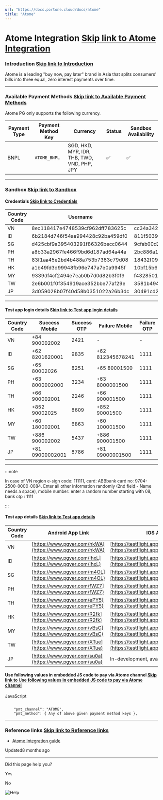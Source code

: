 ```yaml
---
url: "https://docs.portone.cloud/docs/atome"
title: "Atome"
---
```


# Atome Integration   [Skip link to Atome Integration](https://docs.portone.cloud/docs/atome\#atome-integration)

### Introduction   [Skip link to Introduction](https://docs.portone.cloud/docs/atome\#introduction)

Atome is a leading "buy now, pay later" brand in Asia that splits consumers' bills into three equal, zero interest payments over time.

* * *

### Available Payment Methods   [Skip link to Available Payment Methods](https://docs.portone.cloud/docs/atome\#available-payment-methods)

Atome PG only supports the following currency.

| Payment Type | Payment Method Key | Currency | Status | Sandbox Availability |
| --- | --- | --- | --- | --- |
| BNPL | `ATOME_BNPL` | SGD, HKD, MYR, IDR, THB, TWD, VND, PHP, JPY | ✅ | ✅ |

* * *

### Sandbox   [Skip link to Sandbox](https://docs.portone.cloud/docs/atome\#sandbox)

#### Credentials   [Skip link to Credentials](https://docs.portone.cloud/docs/atome\#credentials)

| **Country Code** | **Username** | **Password** |
| --- | --- | --- |
| VN | 8ec118417e4748539cf962dff783625c | cc34a3427e61471cb4ea89fd25b03005 |
| ID | 6b2184d746f54aa994428c92ba459df0 | 811f5039048046ae95c7417aa56073a0 |
| SG | d425cbf9a395403291f86326becc0644 | 9cfab00d2cdb449c9f3de5ba39829178 |
| PH | a8b33a2967fe466f9bd6d187ad64a44a | 2bc886a157d545adaeccee29a4a538ef |
| TH | 83f1aa45e2bd4b488a753b7363c79d08 | 18432f0929d6480eb99eef56e63d843c |
| HK | a1b49fd3d99948fb96e747a7e0a9945f | 10bf15b68760429fb35920389cbb2727 |
| MY | 9339df4cf2494e7eab0b7d0d82b3f0f9 | f43285015d5b40c9bac43fa475a830c3 |
| TW | 2e6b001f0f354919ace352bbe77af29e | 3581b494c95941909f780240ffdb153c |
| JP | 3d059028b07f40d58b0351022a26b3dc | 30491cd21077420193fb9ba4661e7641 |

* * *

#### Test app login details   [Skip link to Test app login details](https://docs.portone.cloud/docs/atome\#test-app-login-details)

| **Country Code** | **Success Mobile** | **Success OTP** | **Failure Mobile** | **Failure OTP** |
| --- | --- | --- | --- | --- |
| VN | +84 900002002 | 2421 | - | - |
| ID | +62 8201620001 | 9835 | +62 812345678241 | 1111 |
| SG | +65 80002026 | 8251 | +65 80001500 | 1111 |
| PH | +63 8000002000 | 3234 | +63 8000001500 | 1111 |
| TH | +66 900002001 | 2246 | +66 900001500 | 1111 |
| HK | +852 90002025 | 8609 | +852 90001500 | 1111 |
| MY | +60 180002001 | 6863 | +60 100001500 | 1111 |
| TW | +886 900002002 | 5437 | +886 900001500 | 1111 |
| JP | +81 09000002001 | 8786 | +81 09000001500 | 1111 |

* * *

:::note

In case of VN region e-sign code: 111111, card: ABBbank card no: 9704-2500-0000-0084. Enter all other information randomly (2nd field - Name needs a space), mobile number: enter a random number starting with 08, bank otp : 1111

:::

#### Test app details   [Skip link to Test app details](https://docs.portone.cloud/docs/atome\#test-app-details)

| **Country Code** | **Android App Link** | **IOS App Link** |
| --- | --- | --- |
| VN | [https://www.pgyer.com/hkWA](https://www.pgyer.com/hkWA) | [https://testflight.apple.com/join/VkeLLLEC](https://testflight.apple.com/join/VkeLLLEC) |
| ID | [https://www.pgyer.com/IhxL](https://www.pgyer.com/IhxL) | [https://testflight.apple.com/join/8F3hoqpj](https://testflight.apple.com/join/8F3hoqpj) |
| SG | [https://www.pgyer.com/m4OL](https://www.pgyer.com/m4OL) | [https://testflight.apple.com/join/sWZnRQxH](https://testflight.apple.com/join/sWZnRQxH) |
| PH | [https://www.pgyer.com/fWZ7](https://www.pgyer.com/fWZ7) | [https://testflight.apple.com/join/pitNHnF3](https://testflight.apple.com/join/pitNHnF3) |
| TH | [https://www.pgyer.com/ePY5](https://www.pgyer.com/ePY5) | [https://testflight.apple.com/join/ipKPABbx](https://testflight.apple.com/join/ipKPABbx) |
| HK | [https://www.pgyer.com/R2fk](https://www.pgyer.com/R2fk) | [https://testflight.apple.com/join/BL7ZzCTb](https://testflight.apple.com/join/BL7ZzCTb) |
| MY | [https://www.pgyer.com/vBsC](https://www.pgyer.com/vBsC) | [https://testflight.apple.com/join/SPxKJdnB](https://testflight.apple.com/join/SPxKJdnB) |
| TW | [https://www.pgyer.com/XTue](https://www.pgyer.com/XTue) | [https://testflight.apple.com/join/H6DfcQhL](https://testflight.apple.com/join/H6DfcQhL) |
| JP | [https://www.pgyer.com/su0a](https://www.pgyer.com/su0a) | In-development, available end Q2 '2022 |

#### Use following values in embedded JS code to pay via Atome channel   [Skip link to Use following values in embedded JS code to pay via Atome channel](https://docs.portone.cloud/docs/atome\#use-following-values-in-embedded-js-code-to-pay-via-atome-channel)

JavaScript

```rdmd-code lang-javascript theme-light

    "pmt_channel": "ATOME",
    "pmt_method": { Any of above given payment method keys },

```

* * *

### Reference links   [Skip link to Reference links](https://docs.portone.cloud/docs/atome\#reference-links)

- [Atome Integration guide](https://doc.apaylater.com/v2/)

Updated8 months ago

* * *

Did this page help you?

Yes

No

![Help](https://cdn.jsdelivr.net/gh/iamport-intl/portone-devx-chatbot-widget@production/public/chat-intro1.svg)
